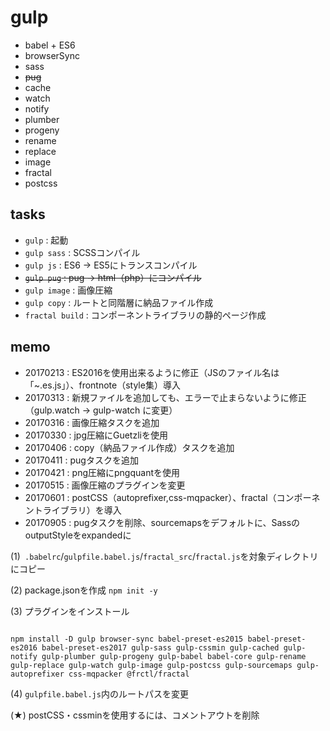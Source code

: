 # gulp

- babel + ES6
- browserSync
- sass
- ~~pug~~
- cache
- watch
- notify
- plumber
- progeny
- rename
- replace
- image
- fractal
- postcss


## tasks

- `gulp` : 起動
- `gulp sass` : SCSSコンパイル
- `gulp js` : ES6 → ES5にトランスコンパイル
- ~~`gulp pug` : pug → html（php）にコンパイル~~
- `gulp image` : 画像圧縮
- `gulp copy` : ルートと同階層に納品ファイル作成
- `fractal build` : コンポーネントライブラリの静的ページ作成


## memo

- 20170213 : ES2016を使用出来るように修正（JSのファイル名は「~.es.js」）、frontnote（style集）導入
- 20170313 : 新規ファイルを追加しても、エラーで止まらないように修正（gulp.watch → gulp-watch に変更）
- 20170316 : 画像圧縮タスクを追加
- 20170330 : jpg圧縮にGuetzliを使用
- 20170406 : copy（納品ファイル作成）タスクを追加
- 20170411 : pugタスクを追加
- 20170421 : png圧縮にpngquantを使用
- 20170515 : 画像圧縮のプラグインを変更
- 20170601 : postCSS（autoprefixer,css-mqpacker）、fractal（コンポーネントライブラリ）を導入
- 20170905 : pugタスクを削除、sourcemapsをデフォルトに、SassのoutputStyleをexpandedに

(1)` .babelrc`/`gulpfile.babel.js`/`fractal_src`/`fractal.js`を対象ディレクトリにコピー

(2) package.jsonを作成
`npm init -y`

(3) プラグインをインストール
```

npm install -D gulp browser-sync babel-preset-es2015 babel-preset-es2016 babel-preset-es2017 gulp-sass gulp-cssmin gulp-cached gulp-notify gulp-plumber gulp-progeny gulp-babel babel-core gulp-rename gulp-replace gulp-watch gulp-image gulp-postcss gulp-sourcemaps gulp-autoprefixer css-mqpacker @frctl/fractal

```

(4) `gulpfile.babel.js`内のルートパスを変更

(★) postCSS・cssminを使用するには、コメントアウトを削除
